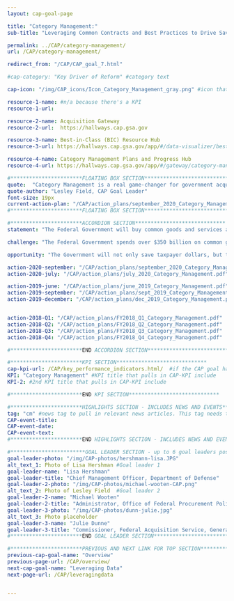 ```yaml
---
layout: cap-goal-page

title: "Category Management:"
sub-title: "Leveraging Common Contracts and Best Practices to Drive Savings and Efficiencies" #page title

permalink: ../CAP/category-management/
url: /CAP/category-management/

redirect_from: "/CAP/CAP_goal_7.html"

#cap-category: "Key Driver of Reform" #category text

cap-icon: "/img/CAP_icons/Icon_Category_Management_gray.png" #icon that appears next to title

resource-1-name: #n/a because there's a KPI
resource-1-url:

resource-2-name: Acquisition Gateway
resource-2-url:  https://hallways.cap.gsa.gov

resource-3-name: Best-in-Class (BIC) Resource Hub
resource-3-url: https://hallways.cap.gsa.gov/app/#/data-visualizer/best-class-research-tool

resource-4-name: Category Management Plans and Progress Hub
resource-4-url: https://hallways.cap.gsa.gov/app/#/gateway/category-management/6512/category-plans-and-progress-hub

#***********************FLOATING BOX SECTION*****************************
quote:  "Category Management is a real game-changer for government acquisition, and it's an exciting time to be a part of this effort." #appears in the gray text box
quote-author: "Lesley Field, CAP Goal Leader"
font-size: 19px
current-action-plan: "/CAP/action_plans/september_2020_Category_Management.pdf"
#***********************FLOATING BOX SECTION*****************************

#***********************ACCORDION SECTION*****************************
statement: "The Federal Government will buy common goods and services as an enterprise to eliminate redundancies, increase efficiency, and deliver more value and savings from the government’s acquisition programs. By the end of FY 2020, the Government will have achieved $40 billion in savings for taxpayers in five years by applying category management principles—or smart decision-making where agencies buy the same kinds of goods and services through best-value contract solutions—to 60% of common spend. The Government also will reduce duplicative contracts by 50,000, potentially reducing administrative costs by hundreds of millions of dollars. In addition, by the end of FY 2025, 75% of common spend will be through managed solutions while continuing to meet small business objectives. " #first accordion text

challenge: "The Federal Government spends over $350 billion on common goods and services each year. However, agencies buy in a fragmented manner and taxpayers often do not get the benefit of the Government’s position as the largest buyer in the world. Hundreds - and in some cases thousands – of duplicative contracts are awarded to the same vendors for similar requirements. This fragmentation leads agencies to pay significantly different prices – sometimes varying by over 300% – for the same items. " #second accordion text

opportunity: "The Government will not only save taxpayer dollars, but this effort also will improve mission outcomes. For example, this will allow our law enforcement personnel to have easier access to equipment, such as ammunition and body armor, to ensure their safety; medical professionals can order medical supplies through electronic catalogues to save time and focus more on patients; and agencies can buy standardized computers to reduce cyber risk by having greater control over infrastructure and access points.  " #third accordion text

action-2020-september: "/CAP/action_plans/september_2020_Category_Management.pdf"
action-2020-july: "/CAP/action_plans/july_2020_Category_Management.pdf"

action-2019-june: "/CAP/action_plans/june_2019_Category_Management.pdf"
action-2019-september: "/CAP/action_plans/sept_2019_Category_Management.pdf"
action-2019-december: "/CAP/action_plans/dec_2019_Category_Management.pdf"


action-2018-Q1: "/CAP/action_plans/FY2018_Q1_Category_Management.pdf"
action-2018-Q2: "/CAP/action_plans/FY2018_Q2_Category_Management.pdf"
action-2018-Q3: "/CAP/action_plans/FY2018_Q3_Category_Management.pdf"
action-2018-Q4: "/CAP/action_plans/FY2018_Q4_Category_Management.pdf"

#***********************END ACCORDION SECTION*****************************

#***********************KPI SECTION*****************************
cap-kpi-url: /CAP/key_performance_indicators.html/  #if the CAP goal has a KPI, it will appear as a button under the title. The button links to the KPI accordion section
KPI: "Category Management" #KPI title that pulls in CAP-KPI include
KPI-2: #2nd KPI title that pulls in CAP-KPI include

#***********************END KPI SECTION*****************************

#***********************HIGHLIGHTS SECTION - INCLUDES NEWS AND EVENTS*****************************
tag: "cm" #news tag to pull in relevant news articles. This tag needs to be included in the "post" front matter
CAP-event-title:
CAP-event-date:
CAP-event-text:
#***********************END HIGHLIGHTS SECTION - INCLUDES NEWS AND EVENTS*****************************

#************************GOAL LEADER SECTION - up to 6 goal leaders possible by creating up to 6 sections below***************************
goal-leader-photo: "/img/CAP-photos/hershmann-lisa.JPG"
alt_text_1: Photo of Lisa Hershman #Goal leader 1
goal-leader-name: "Lisa Hershman"
goal-leader-title: "Chief Management Officer, Department of Defense"
goal-leader-2-photo: "/img/CAP-photos/michael-wooten-CAP.png"
alt_text_2: Photo of Lesley Field  #Goal leader 2
goal-leader-2-name: "Michael Wooten"
goal-leader-2-title: "Administrator, Office of Federal Procurement Policy, OMB"
goal-leader-3-photo: "/img/CAP-photos/dunn-julie.jpg"
alt_text_3: Photo placeholder
goal-leader-3-name: "Julie Dunne"
goal-leader-3-title: "Commissioner, Federal Acquisition Service, General Services Administration"
#***********************END GOAL LEADER SECTION*****************************8

#***********************PREVIOUS AND NEXT LINK FOR TOP SECTION*****************************8
previous-cap-goal-name: "Overview"
previous-page-url: /CAP/overview/
next-cap-goal-name: "Leveraging Data"
next-page-url: /CAP/leveragingdata


---  
```

